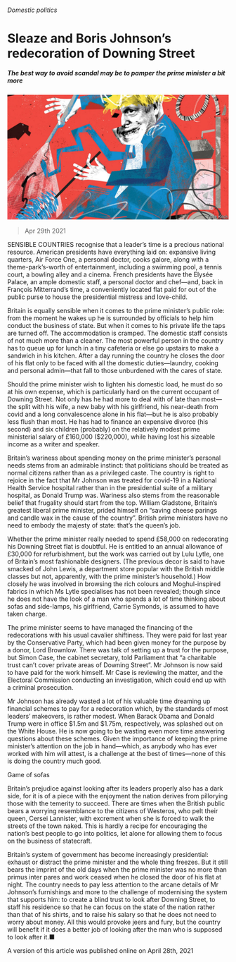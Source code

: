 ###### Domestic politics

# Sleaze and Boris Johnson’s redecoration of Downing Street 

##### The best way to avoid scandal may be to pamper the prime minister a bit more 

![image](images/20210501_brd000.jpg) 

> Apr 29th 2021 

SENSIBLE COUNTRIES recognise that a leader’s time is a precious national resource. American presidents have everything laid on: expansive living quarters, Air Force One, a personal doctor, cooks galore, along with a theme-park’s-worth of entertainment, including a swimming pool, a tennis court, a bowling alley and a cinema. French presidents have the Elysée Palace, an ample domestic staff, a personal doctor and chef—and, back in François Mitterrand’s time, a conveniently located flat paid for out of the public purse to house the presidential mistress and love-child.

Britain is equally sensible when it comes to the prime minister’s public role: from the moment he wakes up he is surrounded by officials to help him conduct the business of state. But when it comes to his private life the taps are turned off. The accommodation is cramped. The domestic staff consists of not much more than a cleaner. The most powerful person in the country has to queue up for lunch in a tiny cafeteria or else go upstairs to make a sandwich in his kitchen. After a day running the country he closes the door of his flat only to be faced with all the domestic duties—laundry, cooking and personal admin—that fall to those unburdened with the cares of state.


Should the prime minister wish to lighten his domestic load, he must do so at his own expense, which is particularly hard on the current occupant of Downing Street. Not only has he had more to deal with of late than most—the split with his wife, a new baby with his girlfriend, his near-death from covid and a long convalescence alone in his flat—but he is also probably less flush than most. He has had to finance an expensive divorce (his second) and six children (probably) on the relatively modest prime ministerial salary of £160,000 ($220,000), while having lost his sizeable income as a writer and speaker.

Britain’s wariness about spending money on the prime minister’s personal needs stems from an admirable instinct: that politicians should be treated as normal citizens rather than as a privileged caste. The country is right to rejoice in the fact that Mr Johnson was treated for covid-19 in a National Health Service hospital rather than in the presidential suite of a military hospital, as Donald Trump was. Wariness also stems from the reasonable belief that frugality should start from the top. William Gladstone, Britain’s greatest liberal prime minister, prided himself on “saving cheese parings and candle wax in the cause of the country”. British prime ministers have no need to embody the majesty of state: that’s the queen’s job.

Whether the prime minister really needed to spend £58,000 on redecorating his Downing Street flat is doubtful. He is entitled to an annual allowance of £30,000 for refurbishment, but the work was carried out by Lulu Lytle, one of Britain’s most fashionable designers. (The previous decor is said to have smacked of John Lewis, a department store popular with the British middle classes but not, apparently, with the prime minister’s household.) How closely he was involved in browsing the rich colours and Moghul-inspired fabrics in which Ms Lytle specialises has not been revealed; though since he does not have the look of a man who spends a lot of time thinking about sofas and side-lamps, his girlfriend, Carrie Symonds, is assumed to have taken charge.

The prime minister seems to have managed the financing of the redecorations with his usual cavalier shiftiness. They were paid for last year by the Conservative Party, which had been given money for the purpose by a donor, Lord Brownlow. There was talk of setting up a trust for the purpose, but Simon Case, the cabinet secretary, told Parliament that “a charitable trust can’t cover private areas of Downing Street”. Mr Johnson is now said to have paid for the work himself. Mr Case is reviewing the matter, and the Electoral Commission conducting an investigation, which could end up with a criminal prosecution.

Mr Johnson has already wasted a lot of his valuable time dreaming up financial schemes to pay for a redecoration which, by the standards of most leaders’ makeovers, is rather modest. When Barack Obama and Donald Trump were in office $1.5m and $1.75m, respectively, was splashed out on the White House. He is now going to be wasting even more time answering questions about these schemes. Given the importance of keeping the prime minister’s attention on the job in hand—which, as anybody who has ever worked with him will attest, is a challenge at the best of times—none of this is doing the country much good.

Game of sofas

Britain’s prejudice against looking after its leaders properly also has a dark side, for it is of a piece with the enjoyment the nation derives from pillorying those with the temerity to succeed. There are times when the British public bears a worrying resemblance to the citizens of Westeros, who pelt their queen, Cersei Lannister, with excrement when she is forced to walk the streets of the town naked. This is hardly a recipe for encouraging the nation’s best people to go into politics, let alone for allowing them to focus on the business of statecraft.

Britain’s system of government has become increasingly presidential: exhaust or distract the prime minister and the whole thing freezes. But it still bears the imprint of the old days when the prime minister was no more than primus inter pares and work ceased when he closed the door of his flat at night. The country needs to pay less attention to the arcane details of Mr Johnson’s furnishings and more to the challenge of modernising the system that supports him: to create a blind trust to look after Downing Street, to staff his residence so that he can focus on the state of the nation rather than that of his shirts, and to raise his salary so that he does not need to worry about money. All this would provoke jeers and fury, but the country will benefit if it does a better job of looking after the man who is supposed to look after it.■

A version of this article was published online on April 28th, 2021

